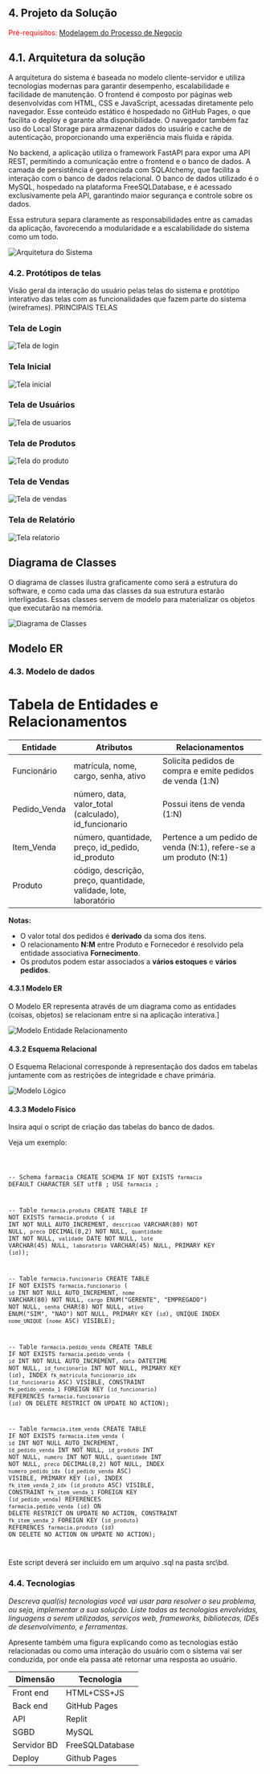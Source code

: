 ## 4. Projeto da Solução

<span style="color:red">Pré-requisitos: <a href="3-Modelagem-Processos-Negócio.md"> Modelagem do Processo de Negocio</a></span>

## 4.1. Arquitetura da solução

A arquitetura do sistema é baseada no modelo cliente-servidor e utiliza tecnologias modernas para garantir desempenho, escalabilidade e facilidade de manutenção. O frontend é composto por páginas web desenvolvidas com HTML, CSS e JavaScript, acessadas diretamente pelo navegador. Esse conteúdo estático é hospedado no GitHub Pages, o que facilita o deploy e garante alta disponibilidade. O navegador também faz uso do Local Storage para armazenar dados do usuário e cache de autenticação, proporcionando uma experiência mais fluida e rápida.

No backend, a aplicação utiliza o framework FastAPI para expor uma API REST, permitindo a comunicação entre o frontend e o banco de dados. A camada de persistência é gerenciada com SQLAlchemy, que facilita a interação com o banco de dados relacional. O banco de dados utilizado é o MySQL, hospedado na plataforma FreeSQLDatabase, e é acessado exclusivamente pela API, garantindo maior segurança e controle sobre os dados.

Essa estrutura separa claramente as responsabilidades entre as camadas da aplicação, favorecendo a modularidade e a escalabilidade do sistema como um todo.

 
 ![Arquitetura do Sistema](./images/arquitetura.png)
 

### 4.2. Protótipos de telas

Visão geral da interação do usuário pelas telas do sistema e protótipo interativo das telas com as funcionalidades que fazem parte do sistema (wireframes).
PRINCIPAIS TELAS

### Tela de Login
![Tela de login](images/wr-login.png)

### Tela Inicial
![Tela inicial](images/wr-inicial.png)

### Tela de Usuários
![Tela de usuarios](images/wr-usuarios.png)

### Tela de Produtos
![Tela do produto](images/wr-produtos.png)

### Tela de Vendas
![Tela de vendas](images/wr-vendas.png)

### Tela de Relatório
![Tela relatorio](images/wr-relatorio-financeiro.png)

## Diagrama de Classes

O diagrama de classes ilustra graficamente como será a estrutura do software, e como cada uma das classes da sua estrutura estarão interligadas. Essas classes servem de modelo para materializar os objetos que executarão na memória.


![Diagrama de Classes](./images/diagrama-classes.png)

## Modelo ER

### 4.3. Modelo de dados

# Tabela de Entidades e Relacionamentos

| Entidade          | Atributos                                                | Relacionamentos                                                                  |
|-------------------|----------------------------------------------------------|----------------------------------------------------------------------------------|
| Funcionário       | matrícula, nome, cargo, senha, ativo                     | Solicita pedidos de compra e emite pedidos de venda (1:N)                        |
| Pedido_Venda      | número, data, valor_total (calculado), id_funcionario    | Possui itens de venda (1:N)                                                      |
| Item_Venda        | número, quantidade, preço, id_pedido, id_produto         | Pertence a um pedido de venda (N:1), refere-se a um produto (N:1)               |
| Produto           | código, descrição, preço, quantidade, validade, lote, laboratório |          |

**Notas:**
- O valor total dos pedidos é **derivado** da soma dos itens.
- O relacionamento **N:M** entre Produto e Fornecedor é resolvido pela entidade associativa **Fornecimento**.
- Os produtos podem estar associados a **vários estoques** e **vários pedidos**.


#### 4.3.1 Modelo ER

O Modelo ER representa através de um diagrama como as entidades (coisas, objetos) se relacionam entre si na aplicação interativa.]

 ![Modelo Entidade Relacionamento](./images/modelo-er.png)

#### 4.3.2 Esquema Relacional

O Esquema Relacional corresponde à representação dos dados em tabelas juntamente com as restrições de integridade e chave primária.

![Modelo Lógico](./images/modelo-relacional.png)

#### 4.3.3 Modelo Físico

Insira aqui o script de criação das tabelas do banco de dados.

Veja um exemplo:

<code>

 -- Schema farmacia
CREATE SCHEMA IF NOT EXISTS `farmacia` DEFAULT CHARACTER SET utf8 ;
USE `farmacia` ;

-- Table `farmacia`.`produto`
CREATE TABLE IF NOT EXISTS `farmacia`.`produto` (
  `id` INT NOT NULL AUTO_INCREMENT,
  `descricao` VARCHAR(80) NOT NULL,
  `preco` DECIMAL(8,2) NOT NULL,
  `quantidade` INT NOT NULL,
  `validade` DATE NOT NULL,
  `lote` VARCHAR(45) NULL,
  `laboratorio` VARCHAR(45) NULL,
  PRIMARY KEY (`id`));

-- Table `farmacia`.`funcionario`
CREATE TABLE IF NOT EXISTS `farmacia`.`funcionario` (
  `id` INT NOT NULL AUTO_INCREMENT,
  `nome` VARCHAR(80) NOT NULL,
  `cargo` ENUM("GERENTE", "EMPREGADO") NOT NULL,
  `senha` CHAR(8) NOT NULL,
  `ativo` ENUM("SIM", "NAO") NOT NULL,
  PRIMARY KEY (`id`),
  UNIQUE INDEX `nome_UNIQUE` (`nome` ASC) VISIBLE);

-- Table `farmacia`.`pedido_venda`
CREATE TABLE IF NOT EXISTS `farmacia`.`pedido_venda` (
  `id` INT NOT NULL AUTO_INCREMENT,
  `data` DATETIME NOT NULL,
  `id_funcionario` INT NOT NULL,
  PRIMARY KEY (`id`),
  INDEX `fk_matricula_funcionario_idx` (`id_funcionario` ASC) VISIBLE,
  CONSTRAINT `fk_pedido_venda_1`
    FOREIGN KEY (`id_funcionario`)
    REFERENCES `farmacia`.`funcionario` (`id`)
    ON DELETE RESTRICT
    ON UPDATE NO ACTION);

-- Table `farmacia`.`item_venda`
CREATE TABLE IF NOT EXISTS `farmacia`.`item_venda` (
  `id` INT NOT NULL AUTO_INCREMENT,
  `id_pedido_venda` INT NOT NULL,
  `id_produto` INT NOT NULL,
  `numero` INT NOT NULL,
  `quantidade` INT NOT NULL,
  `preco` DECIMAL(8,2) NOT NULL,
  INDEX `numero_pedido_idx` (`id_pedido_venda` ASC) VISIBLE,
  PRIMARY KEY (`id`),
  INDEX `fk_item_venda_2_idx` (`id_produto` ASC) VISIBLE,
  CONSTRAINT `fk_item_venda_1`
    FOREIGN KEY (`id_pedido_venda`)
    REFERENCES `farmacia`.`pedido_venda` (`id`)
    ON DELETE RESTRICT
    ON UPDATE NO ACTION,
  CONSTRAINT `fk_item_venda_2`
    FOREIGN KEY (`id_produto`)
    REFERENCES `farmacia`.`produto` (`id`)
    ON DELETE NO ACTION
    ON UPDATE NO ACTION);

</code>

Este script deverá ser incluído em um arquivo .sql na pasta src\bd.


### 4.4. Tecnologias

_Descreva qual(is) tecnologias você vai usar para resolver o seu problema, ou seja, implementar a sua solução. Liste todas as tecnologias envolvidas, linguagens a serem utilizadas, serviços web, frameworks, bibliotecas, IDEs de desenvolvimento, e ferramentas._

Apresente também uma figura explicando como as tecnologias estão relacionadas ou como uma interação do usuário com o sistema vai ser conduzida, por onde ela passa até retornar uma resposta ao usuário.


| **Dimensão**   | **Tecnologia**  |
| ---            | ---             |
| Front end      | HTML+CSS+JS     |
| Back end       | GitHub Pages    |
| API            | Replit          |
| SGBD           | MySQL           |
| Servidor BD    | FreeSQLDatabase |
| Deploy         | Github Pages    |
